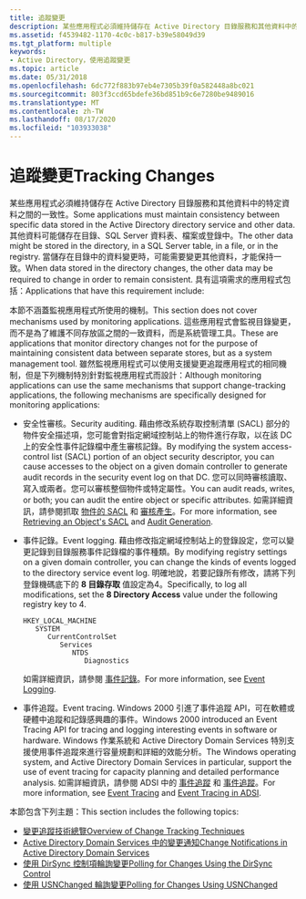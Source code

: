 ```yaml
---
title: 追蹤變更
description: 某些應用程式必須維持儲存在 Active Directory 目錄服務和其他資料中的特定資料之間的一致性。
ms.assetid: f4539482-1170-4c0c-b817-b39e58049d39
ms.tgt_platform: multiple
keywords:
- Active Directory，使用追蹤變更
ms.topic: article
ms.date: 05/31/2018
ms.openlocfilehash: 6dc772f883b97eb4e7305b39f0a582448a8bc021
ms.sourcegitcommit: 803f3ccd65bdefe36bd851b9c6e7280be9489016
ms.translationtype: MT
ms.contentlocale: zh-TW
ms.lasthandoff: 08/17/2020
ms.locfileid: "103933038"
---
```

# <a name="tracking-changes"></a><span data-ttu-id="93547-104">追蹤變更</span><span class="sxs-lookup"><span data-stu-id="93547-104">Tracking Changes</span></span>

<span data-ttu-id="93547-105">某些應用程式必須維持儲存在 Active Directory 目錄服務和其他資料中的特定資料之間的一致性。</span><span class="sxs-lookup"><span data-stu-id="93547-105">Some applications must maintain consistency between specific data stored in the Active Directory directory service and other data.</span></span> <span data-ttu-id="93547-106">其他資料可能儲存在目錄、SQL Server 資料表、檔案或登錄中。</span><span class="sxs-lookup"><span data-stu-id="93547-106">The other data might be stored in the directory, in a SQL Server table, in a file, or in the registry.</span></span> <span data-ttu-id="93547-107">當儲存在目錄中的資料變更時，可能需要變更其他資料，才能保持一致。</span><span class="sxs-lookup"><span data-stu-id="93547-107">When data stored in the directory changes, the other data may be required to change in order to remain consistent.</span></span> <span data-ttu-id="93547-108">具有這項需求的應用程式包括：</span><span class="sxs-lookup"><span data-stu-id="93547-108">Applications that have this requirement include:</span></span>

<span data-ttu-id="93547-109">本節不涵蓋監視應用程式所使用的機制。</span><span class="sxs-lookup"><span data-stu-id="93547-109">This section does not cover mechanisms used by monitoring applications.</span></span> <span data-ttu-id="93547-110">這些應用程式會監視目錄變更，而不是為了維護不同存放區之間的一致資料，而是系統管理工具。</span><span class="sxs-lookup"><span data-stu-id="93547-110">These are applications that monitor directory changes not for the purpose of maintaining consistent data between separate stores, but as a system management tool.</span></span> <span data-ttu-id="93547-111">雖然監視應用程式可以使用支援變更追蹤應用程式的相同機制，但是下列機制特別針對監視應用程式而設計：</span><span class="sxs-lookup"><span data-stu-id="93547-111">Although monitoring applications can use the same mechanisms that support change-tracking applications, the following mechanisms are specifically designed for monitoring applications:</span></span>

-   <span data-ttu-id="93547-112">安全性審核。</span><span class="sxs-lookup"><span data-stu-id="93547-112">Security auditing.</span></span> <span data-ttu-id="93547-113">藉由修改系統存取控制清單 (SACL) 部分的物件安全描述項，您可能會對指定網域控制站上的物件進行存取，以在該 DC 上的安全性事件記錄檔中產生審核記錄。</span><span class="sxs-lookup"><span data-stu-id="93547-113">By modifying the system access-control list (SACL) portion of an object security descriptor, you can cause accesses to the object on a given domain controller to generate audit records in the security event log on that DC.</span></span> <span data-ttu-id="93547-114">您可以同時審核讀取、寫入或兩者。您可以審核整個物件或特定屬性。</span><span class="sxs-lookup"><span data-stu-id="93547-114">You can audit reads, writes, or both; you can audit the entire object or specific attributes.</span></span> <span data-ttu-id="93547-115">如需詳細資訊，請參閱抓取 [物件的 SACL](retrieving-an-objectampaposs-sacl.md) 和 [審核產生](/windows/desktop/SecAuthZ/audit-generation)。</span><span class="sxs-lookup"><span data-stu-id="93547-115">For more information, see [Retrieving an Object's SACL](retrieving-an-objectampaposs-sacl.md) and [Audit Generation](/windows/desktop/SecAuthZ/audit-generation).</span></span>
-   <span data-ttu-id="93547-116">事件記錄。</span><span class="sxs-lookup"><span data-stu-id="93547-116">Event logging.</span></span> <span data-ttu-id="93547-117">藉由修改指定網域控制站上的登錄設定，您可以變更記錄到目錄服務事件記錄檔的事件種類。</span><span class="sxs-lookup"><span data-stu-id="93547-117">By modifying registry settings on a given domain controller, you can change the kinds of events logged to the directory service event log.</span></span> <span data-ttu-id="93547-118">明確地說，若要記錄所有修改，請將下列登錄機碼底下的 **8 目錄存取** 值設定為4。</span><span class="sxs-lookup"><span data-stu-id="93547-118">Specifically, to log all modifications, set the **8 Directory Access** value under the following registry key to 4.</span></span>

    ```
    HKEY_LOCAL_MACHINE
       SYSTEM
          CurrentControlSet
             Services
                NTDS
                   Diagnostics
    ```

    <span data-ttu-id="93547-119">如需詳細資訊，請參閱 [事件記錄](/windows/desktop/EventLog/event-logging)。</span><span class="sxs-lookup"><span data-stu-id="93547-119">For more information, see [Event Logging](/windows/desktop/EventLog/event-logging).</span></span>

-   <span data-ttu-id="93547-120">事件追蹤。</span><span class="sxs-lookup"><span data-stu-id="93547-120">Event tracing.</span></span> <span data-ttu-id="93547-121">Windows 2000 引進了事件追蹤 API，可在軟體或硬體中追蹤和記錄感興趣的事件。</span><span class="sxs-lookup"><span data-stu-id="93547-121">Windows 2000 introduced an Event Tracing API for tracing and logging interesting events in software or hardware.</span></span> <span data-ttu-id="93547-122">Windows 作業系統和 Active Directory Domain Services 特別支援使用事件追蹤來進行容量規劃和詳細的效能分析。</span><span class="sxs-lookup"><span data-stu-id="93547-122">The Windows operating system, and Active Directory Domain Services in particular, support the use of event tracing for capacity planning and detailed performance analysis.</span></span> <span data-ttu-id="93547-123">如需詳細資訊，請參閱 ADSI 中的 [事件追蹤](/windows/desktop/ETW/event-tracing-portal) 和 [事件追蹤](/windows/desktop/ADSI/adsi-and-etw)。</span><span class="sxs-lookup"><span data-stu-id="93547-123">For more information, see [Event Tracing](/windows/desktop/ETW/event-tracing-portal) and [Event Tracing in ADSI](/windows/desktop/ADSI/adsi-and-etw).</span></span>

<span data-ttu-id="93547-124">本節包含下列主題：</span><span class="sxs-lookup"><span data-stu-id="93547-124">This section includes the following topics:</span></span>

-   [<span data-ttu-id="93547-125">變更追蹤技術總覽</span><span class="sxs-lookup"><span data-stu-id="93547-125">Overview of Change Tracking Techniques</span></span>](overview-of-change-tracking-techniques.md)
-   [<span data-ttu-id="93547-126">Active Directory Domain Services 中的變更通知</span><span class="sxs-lookup"><span data-stu-id="93547-126">Change Notifications in Active Directory Domain Services</span></span>](change-notifications-in-active-directory-domain-services.md)
-   [<span data-ttu-id="93547-127">使用 DirSync 控制項輪詢變更</span><span class="sxs-lookup"><span data-stu-id="93547-127">Polling for Changes Using the DirSync Control</span></span>](polling-for-changes-using-the-dirsync-control.md)
-   [<span data-ttu-id="93547-128">使用 USNChanged 輪詢變更</span><span class="sxs-lookup"><span data-stu-id="93547-128">Polling for Changes Using USNChanged</span></span>](polling-for-changes-using-usnchanged.md)

 

 